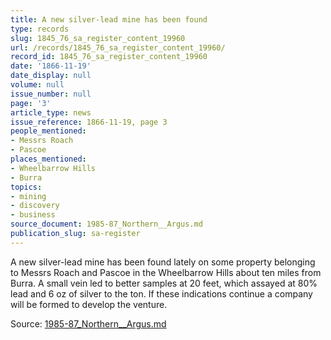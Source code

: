 ```yaml
---
title: A new silver-lead mine has been found
type: records
slug: 1845_76_sa_register_content_19960
url: /records/1845_76_sa_register_content_19960/
record_id: 1845_76_sa_register_content_19960
date: '1866-11-19'
date_display: null
volume: null
issue_number: null
page: '3'
article_type: news
issue_reference: 1866-11-19, page 3
people_mentioned:
- Messrs Roach
- Pascoe
places_mentioned:
- Wheelbarrow Hills
- Burra
topics:
- mining
- discovery
- business
source_document: 1985-87_Northern__Argus.md
publication_slug: sa-register
---
```


A new silver-lead mine has been found lately on some property belonging to Messrs Roach and Pascoe in the Wheelbarrow Hills about ten miles from Burra.  A small vein led to better samples at 20 feet, which assayed at 80% lead and 6 oz of silver to the ton.  If these indications continue a company will be formed to develop the venture.

Source: [1985-87_Northern__Argus.md](/downloads/markdown/1985-87_Northern__Argus.md)
